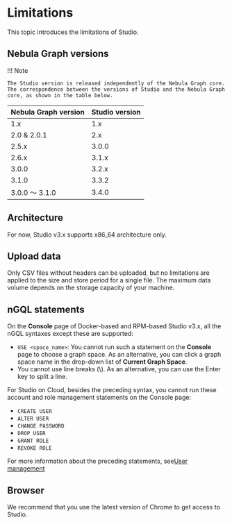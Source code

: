 # Limitations

This topic introduces the limitations of Studio.

## Nebula Graph versions

!!! Note

    The Studio version is released independently of the Nebula Graph core. The correspondence between the versions of Studio and the Nebula Graph core, as shown in the table below.

| Nebula Graph version | Studio version |
| --- | --- |
| 1.x | 1.x|
| 2.0 & 2.0.1 | 2.x |
| 2.5.x | 3.0.0 |
| 2.6.x | 3.1.x |
| 3.0.0 | 3.2.x |
| 3.1.0 | 3.3.2 |
| 3.0.0 ～ 3.1.0| 3.4.0|

## Architecture

For now, Studio v3.x supports x86_64 architecture only.

## Upload data

<!--
During the public beta of Nebula Graph Cloud Service, Studio on Cloud has these limitations:

- Only CSV files without headers are supported, and only commas are separators separator.
- Each file of a maximum of 100 MB is supported.
- A total amount of a maximum of 1 GB is supported for each Nebula graph instance.
- Each file is stored for only one calendar day.

-->

Only CSV files without headers can be uploaded, but no limitations are applied to the size and store period for a single file. The maximum data volume depends on the storage capacity of your machine.

## nGQL statements

On the **Console** page of Docker-based and RPM-based Studio v3.x, all the nGQL syntaxes except these are supported:

- `USE <space_name>`: You cannot run such a statement on the **Console** page to choose a graph space. As an alternative, you can click a graph space name in the drop-down list of **Current Graph Space**.
- You cannot use line breaks (\\). As an alternative, you can use the Enter key to split a line.

For Studio on Cloud, besides the preceding syntax, you cannot run these account and role management statements on the Console page:

- `CREATE USER`
- `ALTER USER`
- `CHANGE PASSWORD`
- `DROP USER`
- `GRANT ROLE`
- `REVOKE ROLE`  

For more information about the preceding statements, see[User management](../../7.data-security/1.authentication/2.management-user.md)

## Browser

We recommend that you use the latest version of Chrome to get access to Studio.
